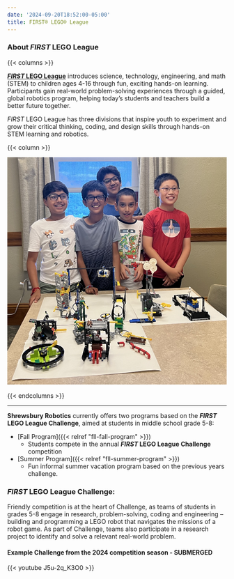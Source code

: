 ```yaml
---
date: '2024-09-20T18:52:00-05:00'
title: FIRST® LEGO® League
---
```


### About _FIRST_ LEGO League
{{< columns >}}

[**_FIRST_ LEGO League**](https://www.firstinspires.org/robotics/fll/what-is-first-lego-league) introduces science, technology, engineering, and math (STEM) to children ages 4-16 through fun, exciting hands-on learning. Participants gain real-world problem-solving experiences through a guided, global robotics program, helping today’s students and teachers build a better future together.

_FIRST_ LEGO League has three divisions that inspire youth to experiment and grow their critical thinking, coding, and design skills through hands-on STEM learning and robotics.

{{< column >}}

![FLL Students](fll-students.jpg)

{{< endcolumns >}}

---

**Shrewsbury Robotics** currently offers two programs based on the **_FIRST_ LEGO League Challenge**, aimed at students in middle school grade 5-8:
* [Fall Program]({{< relref "fll-fall-program" >}})
  * Students compete in the annual **_FIRST_ LEGO League Challenge** competition
* [Summer Program]({{< relref "fll-summer-program" >}})
  * Fun informal summer vacation program based on the previous years challenge.


### _FIRST_ LEGO League Challenge:
Friendly competition is at the heart of Challenge, as teams of students in grades 5-8 engage in research, problem-solving, coding and engineering – building and programming a LEGO robot that navigates the missions of a robot game. As part of Challenge, teams also participate in a research project to identify and solve a relevant real-world problem.

#### Example Challenge from the 2024 competition season - SUBMERGED
{{< youtube J5u-2q_K3O0 >}}
